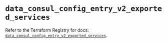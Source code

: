 # `data_consul_config_entry_v2_exported_services`

Refer to the Terraform Registry for docs: [`data_consul_config_entry_v2_exported_services`](https://registry.terraform.io/providers/hashicorp/consul/2.22.0/docs/data-sources/config_entry_v2_exported_services).
